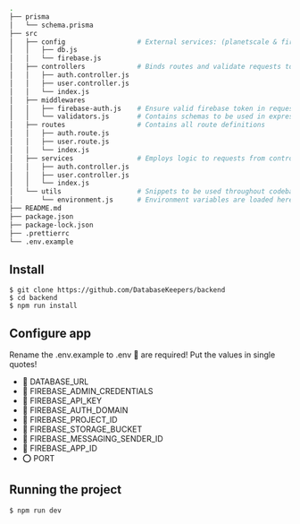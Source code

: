 ```bash
.
├── prisma
│   └── schema.prisma
├── src
│   ├── config                  # External services: (planetscale & firebase)
│   │   ├── db.js
│   │   └── firebase.js
│   ├── controllers             # Binds routes and validate requests to service
│   │   ├── auth.controller.js
│   │   ├── user.controller.js
│   │   └── index.js
│   ├── middlewares
│   │   ├── firebase-auth.js    # Ensure valid firebase token in request header
│   │   └── validators.js       # Contains schemas to be used in express.js routes
│   ├── routes                  # Contains all route definitions
│   │   ├── auth.route.js
│   │   ├── user.route.js
│   │   └── index.js
│   ├── services                # Employs logic to requests from controller
│   │   ├── auth.controller.js
│   │   ├── user.controller.js
│   │   └── index.js
│   └── utils                   # Snippets to be used throughout codebase
│       └── environment.js      # Environment variables are loaded here and exported
├── README.md
├── package.json
├── package-lock.json
├── .prettierrc
└── .env.example

```

## Install

    $ git clone https://github.com/DatabaseKeepers/backend
    $ cd backend
    $ npm run install

## Configure app

Rename the .env.example to .env
🔴 are required! Put the values in single quotes!

- 🔴 DATABASE_URL
- 🔴 FIREBASE_ADMIN_CREDENTIALS
- 🔴 FIREBASE_API_KEY
- 🔴 FIREBASE_AUTH_DOMAIN
- 🔴 FIREBASE_PROJECT_ID
- 🔴 FIREBASE_STORAGE_BUCKET
- 🔴 FIREBASE_MESSAGING_SENDER_ID
- 🔴 FIREBASE_APP_ID
- ⭕ PORT

## Running the project

    $ npm run dev
